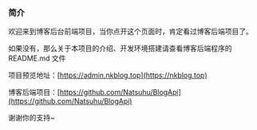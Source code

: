 ### 简介

欢迎来到博客后台前端项目，当你点开这个页面时，肯定看过博客后端项目了。

如果没有，那么关于本项目的介绍、开发环境搭建请查看博客后端程序的 README.md 文件

项目预览地址：[https://admin.nkblog.top](https://nkblog.top)

博客后端项目：[https://github.com/Natsuhu/BlogApi](https://github.com/Natsuhu/BlogApi)

谢谢你的支持~